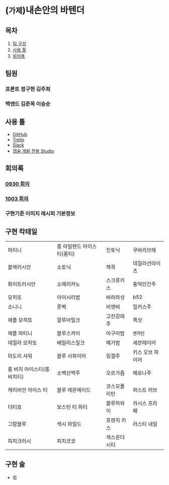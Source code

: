 # (`가제`)내손안의 바텐더

## 목차

1. [팀 구성](#팀원)
1. [사용 툴](#사용-툴)
1. [회의록](#회의록)

## 팀원

### 프론트 정구헌 김주희

### 백엔드 김준목 이승순 

## 사용 툴

- [GitHub](https://github.com/TKvl6/myhand.Bartender)
- [Trello](https://trello.com/b/7OGe4zzt/%EC%B9%B5%ED%85%8C%EC%9D%BC)
- [Slack](https://www.slack.com)
- [캡슐 개발 전용 Studio](https://bixbydevelopers.com/)

## 회의록

### [0930 회의](/회의록/0930)

### [1003 회의](/회의록/1003)

### 구현기준 이미지 레시피  기본정보

## 구현 칵테일

|||||
|-|-|-|-|
|마티니|롱 아일랜드 아이스티(롱티)|진토닉|쿠바리브레|
|블랙러시안|소토닉|잭콕|데낄라선라이즈|
|화이트러시안|소메리카노|스크류키스|홍익인간주|
|모히또|아이시리밤|바라라샷|b52|
|소니니|준벅|비앤비|밀키스주|
|애플 모히또|깔루아밀크|고진감래주|퀵샷|
|애플 마티니|블루스카이|아구아밤|`맨하탄`|
|데낄라 모히또|베일리스밀크|예거밤|세븐레이어|
|미도리 샤워|블루 사파이어|링겔주|키스 오브 파이어|
|롱 비치 아이스티(롱비치티)|소백산맥주|오르가즘|메로나주|
|캐리비안 아이스 티|블루 레몬에이드|코스모폴리탄|퍼스트 러브|
|더티호|보스턴 티 파티|블루하와이|카시스 프라페|
|그랑블루|섹시 마일드|프렌치 키스|러스티 네일|
|피치크러시|피치코코|섹스온더시티||

## 구현 술

- 럼
